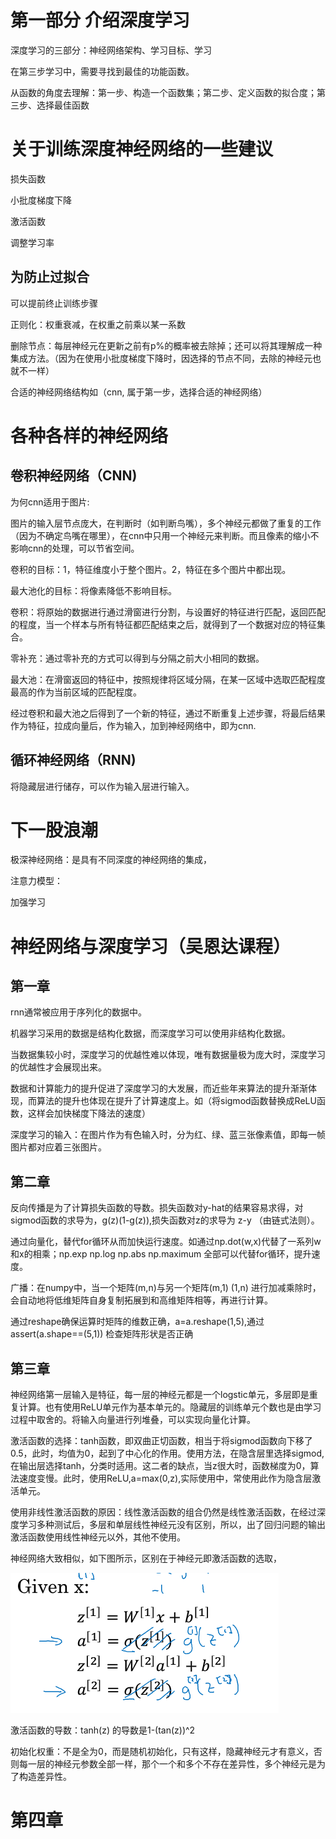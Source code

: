 # 第一部分 介绍深度学习
深度学习的三部分：神经网络架构、学习目标、学习

在第三步学习中，需要寻找到最佳的功能函数。

从函数的角度去理解：第一步、构造一个函数集；第二步、定义函数的拟合度；第三步、选择最佳函数
# 关于训练深度神经网络的一些建议
损失函数

小批度梯度下降

激活函数

调整学习率


## 为防止过拟合
可以提前终止训练步骤

正则化：权重衰减，在权重之前乘以某一系数

删除节点：每层神经元在更新之前有p%的概率被去除掉；还可以将其理解成一种集成方法。（因为在使用小批度梯度下降时，因选择的节点不同，去除的神经元也就不一样）

合适的神经网络结构如（cnn, 属于第一步，选择合适的神经网络）
# 各种各样的神经网络
## 卷积神经网络（CNN)
为何cnn适用于图片:

图片的输入层节点庞大，在判断时（如判断鸟嘴），多个神经元都做了重复的工作（因为不确定鸟嘴在哪里），在cnn中只用一个神经元来判断。而且像素的缩小不影响cnn的处理，可以节省空间。

卷积的目标：1，特征维度小于整个图片。2，特征在多个图片中都出现。

最大池化的目标：将像素降低不影响目标。

卷积：将原始的数据进行通过滑窗进行分割，与设置好的特征进行匹配，返回匹配的程度，当一个样本与所有特征都匹配结束之后，就得到了一个数据对应的特征集合。

零补充：通过零补充的方式可以得到与分隔之前大小相同的数据。

最大池：在滑窗返回的特征中，按照规律将区域分隔，在某一区域中选取匹配程度最高的作为当前区域的匹配程度。

经过卷积和最大池之后得到了一个新的特征，通过不断重复上述步骤，将最后结果作为特征，拉成向量后，作为输入，加到神经网络中，即为cnn.

## 循环神经网络（RNN)
将隐藏层进行储存，可以作为输入层进行输入。

# 下一股浪潮
极深神经网络：是具有不同深度的神经网络的集成，

注意力模型：

加强学习
# 神经网络与深度学习（吴恩达课程）
## 第一章
rnn通常被应用于序列化的数据中。

机器学习采用的数据是结构化数据，而深度学习可以使用非结构化数据。

当数据集较小时，深度学习的优越性难以体现，唯有数据量极为庞大时，深度学习的优越性才会展现出来。

数据和计算能力的提升促进了深度学习的大发展，而近些年来算法的提升渐渐体现，而算法的提升也体现在提升了计算速度上。如（将sigmod函数替换成ReLU函数，这样会加快梯度下降法的速度）

深度学习的输入：在图片作为有色输入时，分为红、绿、蓝三张像素值，即每一帧图片都对应着三张图片。
## 第二章
反向传播是为了计算损失函数的导数。损失函数对y-hat的结果容易求得，对sigmod函数的求导为，g(z)(1-g(z)),损失函数对z的求导为 z-y （由链式法则）。

通过向量化，替代for循环从而加快运行速度。如通过np.dot(w,x)代替了一系列w和x的相乘；np.exp np.log np.abs np.maximum 全部可以代替for循环，提升速度。

广播：在numpy中，当一个矩阵(m,n)与另一个矩阵(m,1) (1,n) 进行加减乘除时，会自动地将低维矩阵自身复制拓展到和高维矩阵相等，再进行计算。

通过reshape确保运算时矩阵的维数正确，a=a.reshape(1,5),通过assert(a.shape==(5,1)) 检查矩阵形状是否正确

## 第三章
神经网络第一层输入是特征，每一层的神经元都是一个logstic单元，多层即是重复计算。也有使用ReLU单元作为基本单元的。隐藏层的训练单元个数也是由学习过程中取舍的。将输入向量进行列堆叠，可以实现向量化计算。

激活函数的选择：tanh函数，即双曲正切函数，相当于将sigmod函数向下移了0.5，此时，均值为0，起到了中心化的作用。使用方法，在隐含层里选择sigmod,在输出层选择tanh，分类时适用。这二者的缺点，当z很大时，函数梯度为0，算法速度变慢。此时，使用ReLU,a=max(0,z),实际使用中，常使用此作为隐含层激活单元。

使用非线性激活函数的原因：线性激活函数的组合仍然是线性激活函数，在经过深度学习多种测试后，多层和单层线性神经元没有区别，所以，出了回归问题的输出激活函数使用线性神经元以外，其他不使用。

神经网络大致相似，如下图所示，区别在于神经元即激活函数的选取，

![image](https://github.com/lichenxiuxing/deep-learning/blob/master/TIM截图20190614133809.png)

激活函数的导数：tanh(z) 的导数是1-(tan(z))^2

初始化权重：不是全为0，而是随机初始化，只有这样，隐藏神经元才有意义，否则每一层的神经元参数全部一样，那个一个和多个不存在差异性，多个神经元是为了构造差异性。

# 第四章



